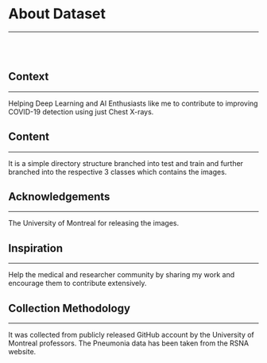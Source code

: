 # About Dataset
---
<br>
<br>



## Context
---

Helping Deep Learning and AI Enthusiasts like me to contribute to improving COVID-19 detection using just Chest X-rays.

## Content
---

It is a simple directory structure branched into test and train and further branched into the respective 3 classes which contains the images.

## Acknowledgements
---

The University of Montreal for releasing the images.


## Inspiration
---

Help the medical and researcher community by sharing my work and encourage them to contribute extensively.

## Collection Methodology
---
It was collected from publicly released GitHub account by the University of Montreal professors. The Pneumonia data has been taken from the RSNA website.